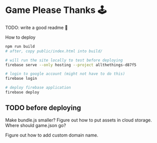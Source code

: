 # Game Please Thanks 🕹

TODO: write a good readme 🙂

How to deploy

```sh
npm run build
# after, copy public/index.html into build/

# will run the site locally to test before deploying
firebase serve --only hosting --project allthethings-d87f5

# login to google account (might not have to do this)
firebase login

# deploy firebase application
firebase deploy
```

## TODO before deploying

Make bundle.js smaller?
Figure out how to put assets in cloud storage.
Where should game.json go?

Figure out how to add custom domain name.
